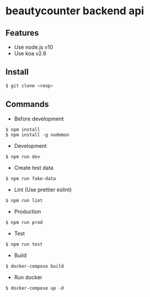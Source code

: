 # beautycounter backend api

## Features

- Use node.js v10
- Use koa v2.6

## Install

```bash
$ git clone <reop>
```

## Commands

- Before development

```
$ npm install
$ npm install -g nodemon
```

- Development

```
$ npm run dev
```

- Create test data

```
$ npm run fake-data
```

- Lint (Use prettier eslint)

```
$ npm run lint
```

- Production

```
$ npm run prod
```

- Test

```
$ npm run test
```

- Build

```
$ docker-compose build
```

- Run docker

```
$ docker-compose up -d
```

